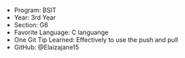 - Program: BSIT     
- Year: 3rd Year    
- Section: G6
- Favorite Language: C languange 
- One Git Tip Learned: Effectively to use the push and pull 
- GitHub: @Elaizajane15